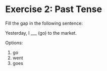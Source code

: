 # Exercise 2: Past Tense

Fill the gap in the following sentence:

Yesterday, I ___ (go) to the market.

Options:
1. go
2. went
3. goes
